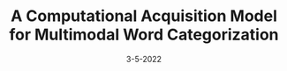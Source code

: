 ---
title: A Computational Acquisition Model for Multimodal Word Categorization
authors: <b>Uri Berger</b>, Gabriel Stanovsky, Omri Abend, Lea Frermann
venue: NAACL
base: clustering22
pdf: NONE
pdf-ext: http://arxiv.org/abs/2205.05974
bib: bib.txt
bib-ext: NONE
code: https://github.com/SLAB-NLP/multimodal_clustering
slides: NONE
poster: NONE
data: NONE
talk: NONE
layout: post
date: 3-5-2022
categories: NONE
---